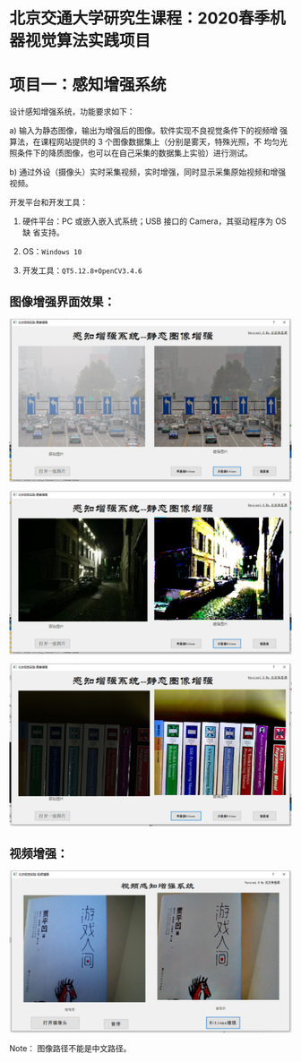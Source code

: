  # 北京交通大学研究生课程：2020春季机器视觉算法实践项目 

# 项目一：感知增强系统

设计感知增强系统，功能要求如下： 

a) 输入为静态图像，输出为增强后的图像。软件实现不良视觉条件下的视频增 强算法，在课程网站提供的 3 个图像数据集上（分别是雾天，特殊光照，不 均匀光照条件下的降质图像，也可以在自己采集的数据集上实验）进行测试。

b) 通过外设（摄像头）实时采集视频，实时增强，同时显示采集原始视频和增强视频。

开发平台和开发工具： 

1) 硬件平台：PC 或嵌入嵌入式系统；USB 接口的 Camera，其驱动程序为 OS 缺 省支持。 

2) OS：`Windows 10`

3) 开发工具：`QT5.12.8+OpenCV3.4.6`

## 图像增强界面效果：

![1589943908487](assets/1589943908487.png)

![1589944080491](assets/1589944080491.png)

![1589944118083](assets/1589944118083.png)

## 视频增强：

![1589946798575](assets/1589946798575.png)



Note： 图像路径不能是中文路径。



